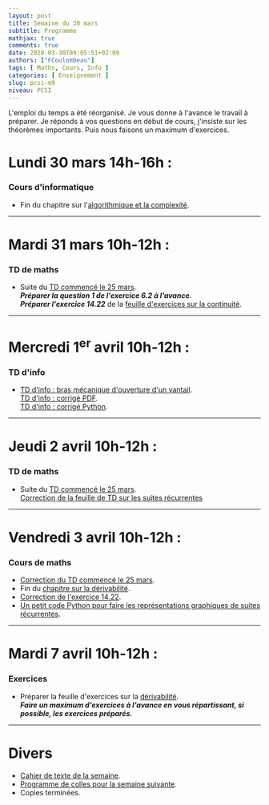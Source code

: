 ```yaml
---
layout: post
title: Semaine du 30 mars
subtitle: Programme
mathjax: true
comments: true
date: 2020-03-30T09:05:51+02:00
authors: ["FCoulombeau"]
tags: [ Maths, Cours, Info ]
categories: [ Enseignement ]
slug: pcsi-m9
niveau: PCSI
---
```


L'emploi du temps a été réorganisé. Je vous donne à l'avance le travail à préparer. Je réponds à vos questions en début de cours, j'insiste sur les théorèmes importants. Puis nous faisons un maximum d'exercices.

# Lundi 30 mars 14h-16h : 
### Cours d'informatique

- Fin du chapitre sur l'[algorithmique et la complexité](https://fcoulombeau.github.io/cours/PCSI-Info-30032020.pdf).

---

# Mardi 31 mars 10h-12h : 
### TD de maths

- Suite du [TD commencé le 25 mars](https://fcoulombeau.github.io/cours/PCSI-TD-25032020.pdf).  
  **_Préparer la question 1 de l'exercice 6.2 à l'avance_**.  
  **_Préparer l'exercice 14.22_** de la [feuille d'exercices sur la continuité](https://fcoulombeau.github.io/cours/PCSI-Exo-25032020.pdf).
  
---

# Mercredi 1<sup>er</sup> avril 10h-12h : 
### TD d'info

- [TD d'info : bras mécanique d'ouverture d'un vantail](https://fcoulombeau.github.io/cours/PCSI-Info-01042020.pdf).  
  [TD d'info : corrigé PDF](https://fcoulombeau.github.io/cours/PCSI-InfoCor-01042020.pdf).  
  [TD d'info : corrigé Python](https://fcoulombeau.github.io/cours/PCSI-InfoCor-01042020.py).

---

# Jeudi 2 avril 10h-12h : 
### TD de maths

- Suite du [TD commencé le 25 mars](https://fcoulombeau.github.io/cours/PCSI-TD-25032020.pdf).  
  [Correction de la feuille de TD sur les suites récurrentes](https://fcoulombeau.github.io/cours/PCSI-TDCor-25032020.pdf)
 
---

# Vendredi 3 avril 10h-12h : 
### Cours de maths

- [Correction du TD commencé le 25 mars](https://fcoulombeau.github.io/cours/PCSI-TDCor-25032020.pdf).
- Fin du [chapitre sur la dérivabilité](https://fcoulombeau.github.io/cours/PCSI-Cours-02042020.pdf).  
- [Correction de l'exercice 14.22](https://fcoulombeau.github.io/cours/Ex.14.22.pdf).
- [Un petit code Python pour faire les représentations graphiques de suites récurrentes](https://fcoulombeau.github.io/cours/SuitesRec.py).

---

# Mardi 7 avril 10h-12h :
### Exercices
- Préparer la feuille d'exercices sur la [dérivabilité](https://fcoulombeau.github.io/cours/PCSI-Exo-24032020.pdf).  
  **_Faire un maximum d'exercices à l'avance en vous répartissant, si possible, les exercices préparés._**

---

# Divers

- [Cahier de texte de la semaine](https://fcoulombeau.github.io/cours/CT-30032020.pdf).
- [Programme de colles pour la semaine suivante](https://fcoulombeau.github.io/cours/PC-07042020.pdf).
- Copies terminées.